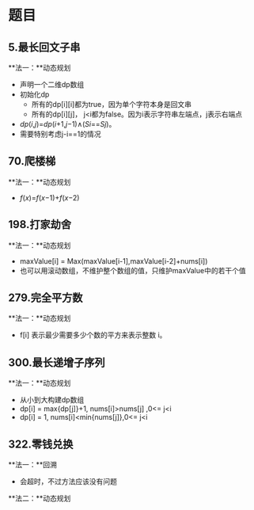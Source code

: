 



# 题目

## 5.最长回文子串

**法一：**动态规划

+ 声明一个二维dp数组
+ 初始化dp
  + 所有的dp\[i][i]都为true，因为单个字符本身是回文串
  + 所有的dp\[i][j]， j<i都为false。因为i表示字符串左端点，j表示右端点
+ *dp*(*i*,*j*)=*dp*(*i*+1,*j*−1)∧(*Si*==*Sj*)。
+ 需要特别考虑j-i==1的情况





## 70.爬楼梯

**法一：**动态规划

+ *f*(*x*)=*f*(*x*−1)+*f*(*x*−2)





## 198.打家劫舍

**法一：**动态规划

+ maxValue[i] = Max(maxValue[i-1],maxValue[i-2]+nums[i])
+ 也可以用滚动数组，不维护整个数组的值，只维护maxValue中的若干个值





## 279.完全平方数

**法一：**动态规划

+ f[i] 表示最少需要多少个数的平方来表示整数 i。





## 300.最长递增子序列

**法一：**动态规划

+ 从小到大构建dp数组
+ dp[i] = max{dp[j]}+1,   nums[i]>nums[j] ,0<= j<i
+ dp[i] = 1,    nums[i]<min{nums[j]},0<= j<i

## 322.零钱兑换

**法一：**回溯

+ 会超时，不过方法应该没有问题



**法二：**动态规划

